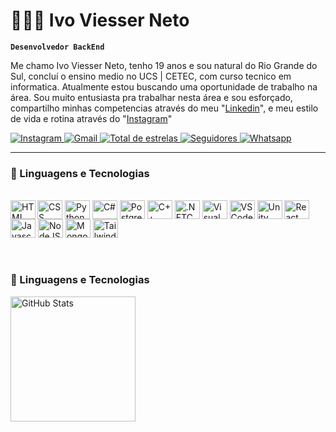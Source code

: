 # 👨🏼‍💻 Ivo Viesser Neto
**`Desenvolvedor BackEnd`**

Me chamo Ivo Viesser Neto, tenho 19 anos e sou natural do Rio Grande do Sul, concluí o ensino medio no UCS | CETEC, com curso tecnico em informatica. Atualmente estou buscando uma oportunidade de trabalho na área. Sou muito entusiasta pra trabalhar nesta área e sou esforçado, compartilho minhas competencias através do meu "[Linkedin](https://www.linkedin.com/in/ivo-viesser-9887b632b/)", e meu estilo de vida e rotina através do "[Instagram](https://www.instagram.com/ivo_viesser/)"

<p align="left">
    <a href="https://www.instagram.com/ivo_viesser/">
        <img 
            alt="Instagram" 
            title="Instagram" 
            src="https://img.shields.io/badge/Instagram%20-%20%23FF0069?style=for-the-badge&logo=instagram&logoColor=white&link=https%3A%2F%2Fwa.me%2Fqr%2FFZA2T7T2UJ7LK1"
        />
    </a>
    <a href="mailto:ivnetoviesser@gmial.com">
        <img 
            alt="Gmail" 
            title="Gmail" 
            src="https://img.shields.io/badge/Gmail-EE2624?style=for-the-badge&logo=gmail&logoColor=white"
        />
    </a>
    <a href="https://github.com/xivinho?tab=repositories&sort=stargazers">
        <img 
            alt="Total de estrelas" 
            title="Total de estrelas no github" 
            src="https://custom-icon-badges.demolab.com/github/stars/xivinho?color=e76b19&style=for-the-badge&labelColor=ce5100&logo=star&label=estrelas"
        />
    </a>
    <a href="https://github.com/xivinho?tab=followers">
        <img 
            alt="Seguidores" 
            title="Me siga" 
            src="https://custom-icon-badges.demolab.com/github/followers/xivinho?color=236ad3&labelColor=1155ba&style=for-the-badge&logo=github&label=seguidores&logoColor=white"
        />
    </a>
    <a href="https://wa.me/qr/FZA2T7T2UJ7LK1">
        <img 
            alt="Whatsapp" 
            title="Whatsapp" 
            src="https://img.shields.io/badge/Whatsapp%20-%20%2325D366?style=for-the-badge&logo=whatsapp&logoColor=white&link=https%3A%2F%2Fwa.me%2Fqr%2FFZA2T7T2UJ7LK1"
        />
    </a>
</p>

---

### 📱 Linguagens e Tecnologias

<div style="display: inline_block"><br>
    <img 
        align="left" 
        alt="HTML"
        title="HTML" 
        width="40px"
        height="30px"
        src="https://cdn.jsdelivr.net/gh/devicons/devicon@latest/icons/html5/html5-original.svg" 
    />
    <img 
        align="center" 
        alt="CSS"
        title="CSS" 
        width="40px"
        height="30px"
        src="https://cdn.jsdelivr.net/gh/devicons/devicon@latest/icons/css3/css3-original.svg" 
    />
    <img 
        align="center" 
        alt="Python"
        title="Python" 
        width="40px"
        height="30px"
        src="https://cdn.jsdelivr.net/gh/devicons/devicon@latest/icons/python/python-original.svg" 
    />
    <img 
        align="center" 
        alt="C#"
        title="C#" 
        width="40px"
        height="30px"
        src="https://cdn.jsdelivr.net/gh/devicons/devicon@latest/icons/csharp/csharp-original.svg" 
    />   
    <img 
        align="center" 
        alt="PostgreSQL"
        title="PostgreSQL" 
        width="40px"
        height="30px" 
        src="https://cdn.jsdelivr.net/gh/devicons/devicon@latest/icons/postgresql/postgresql-original.svg"
    />  
    <img 
        align="center" 
        alt="C++"
        title="C++" 
        width="40px"
        height="30px"
        src="https://cdn.jsdelivr.net/gh/devicons/devicon@latest/icons/cplusplus/cplusplus-original.svg" 
    />   
    <img 
        align="center" 
        alt=".NETCORE"
        title=".NETCORE" 
        width="40px"
        height="30px"
        src="https://cdn.jsdelivr.net/gh/devicons/devicon@latest/icons/dotnetcore/dotnetcore-original.svg" 
    /> 
    <img 
        align="center" 
        alt="Visual Studio"
        title="Visual Studio" 
        width="40px"
        height="30px"
        src="https://cdn.jsdelivr.net/gh/devicons/devicon@latest/icons/visualstudio/visualstudio-original.svg" 
    />  
    <img 
        align="center" 
        alt="VS Code"
        title="VS Code" 
        width="40px"
        height="30px"
        src="https://cdn.jsdelivr.net/gh/devicons/devicon@latest/icons/vscode/vscode-original.svg" 
    />   
    <img 
        align="center" 
        alt="Unity"
        title="Unity" 
        width="40px"
        height="30px"
        src="https://cdn.jsdelivr.net/gh/devicons/devicon@latest/icons/unity/unity-original.svg" 
    />
    <img 
        align="center" 
        alt="React"
        title="React" 
        width="40px"
        height="30px"
        src="https://cdn.jsdelivr.net/gh/devicons/devicon@latest/icons/react/react-original.svg" 
    />
    <img 
        align="center" 
        alt="Javascript"
        title="Javascript" 
        width="40px"
        height="30px"
        src="https://cdn.jsdelivr.net/gh/devicons/devicon@latest/icons/javascript/javascript-original.svg" 
    />
    <img 
        align="center" 
        alt="NodeJS"
        title="NodeJS" 
        width="40px"
        height="30px"
        src="https://cdn.jsdelivr.net/gh/devicons/devicon@latest/icons/nodejs/nodejs-plain.svg"
    />
    <img 
        align="center" 
        alt="MongoDB"
        title="MongoDB" 
        width="40px"
        height="30px"
        src="https://cdn.jsdelivr.net/gh/devicons/devicon@latest/icons/mongodb/mongodb-plain-wordmark.svg" 
    />   
    <img 
        align="center" 
        alt="TailwindCSS"
        title="TailwindCSS" 
        width="40px"
        height="30px"
        src="https://cdn.jsdelivr.net/gh/devicons/devicon@latest/icons/tailwindcss/tailwindcss-original.svg" 
    />
</div>

<br/>
<br/>

### 📱 Linguagens e Tecnologias     

<p>
    <img 
      align="left" 
      alt="GitHub Stats" 
      height="200" 
      src="https://github-readme-stats.vercel.app/api/top-langs/?username=xivinho&theme=tokyonight&custom_title=Tecnologias&langs_count=3" 
  />
</p>

